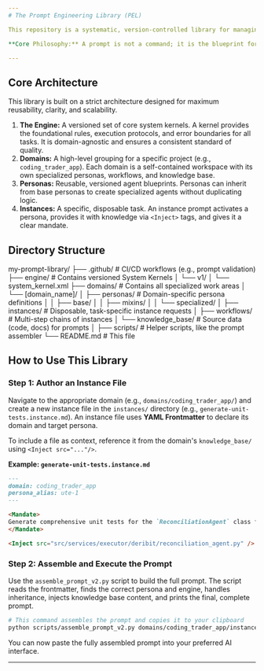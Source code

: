 ```yaml
---
# The Prompt Engineering Library (PEL)

This repository is a systematic, version-controlled library for managing and deploying high-quality AI prompts. It treats prompts as production source code, subject to the same engineering rigor, including versioning, peer review, and automated composition.

**Core Philosophy:** A prompt is not a command; it is the blueprint for an agent. This library provides the tools and architecture to build a powerful system of specialized AI agents.

---
```


## Core Architecture

This library is built on a strict architecture designed for maximum reusability, clarity, and scalability.

1.  **The Engine:** A versioned set of core system kernels. A kernel provides the foundational rules, execution protocols, and error boundaries for all tasks. It is domain-agnostic and ensures a consistent standard of quality.
2.  **Domains:** A high-level grouping for a specific project (e.g., `coding_trader_app`). Each domain is a self-contained workspace with its own specialized personas, workflows, and knowledge base.
3.  **Personas:** Reusable, versioned agent blueprints. Personas can inherit from base personas to create specialized agents without duplicating logic.
4.  **Instances:** A specific, disposable task. An instance prompt activates a persona, provides it with knowledge via `<Inject>` tags, and gives it a clear mandate.

## Directory Structure

my-prompt-library/
├── .github/                # CI/CD workflows (e.g., prompt validation)
├── engine/                 # Contains versioned System Kernels
│   └── v1/
│       └── system_kernel.xml
├── domains/                # Contains all specialized work areas
│   └── [domain_name]/
│       ├── personas/         # Domain-specific persona definitions
│       │   ├── base/
│       │   ├── mixins/
│       │   └── specialized/
│       ├── instances/        # Disposable, task-specific instance requests
│       ├── workflows/        # Multi-step chains of instances
│       └── knowledge_base/   # Source data (code, docs) for prompts
│
├── scripts/                # Helper scripts, like the prompt assembler
└── README.md               # This file

## How to Use This Library

### Step 1: Author an Instance File

Navigate to the appropriate domain (e.g., `domains/coding_trader_app/`) and create a new instance file in the `instances/` directory (e.g., `generate-unit-tests.instance.md`). An instance file uses **YAML Frontmatter** to declare its domain and target persona.

To include a file as context, reference it from the domain's `knowledge_base/` using `<Inject src="..."/>`.

**Example: `generate-unit-tests.instance.md`**
```markdown
---
domain: coding_trader_app
persona_alias: ute-1
---

<Mandate>
Generate comprehensive unit tests for the `ReconciliationAgent` class found in the provided source code.
</Mandate>

<Inject src="src/services/executor/deribit/reconciliation_agent.py" />
```

### Step 2: Assemble and Execute the Prompt

Use the `assemble_prompt_v2.py` script to build the full prompt. The script reads the frontmatter, finds the correct persona and engine, handles inheritance, injects knowledge base content, and prints the final, complete prompt.

```bash
# This command assembles the prompt and copies it to your clipboard
python scripts/assemble_prompt_v2.py domains/coding_trader_app/instances/generate-unit-tests.instance.md | pbcopy
```

You can now paste the fully assembled prompt into your preferred AI interface.

---
